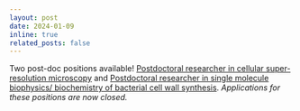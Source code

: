 ```yaml
---
layout: post
date: 2024-01-09
inline: true
related_posts: false
---
```

Two post-doc positions available! [Postdoctoral researcher in cellular super-resolution microscopy](https://warwick-careers.tal.net/vx/appcentre-ext/brand-4/spa-1/candidate/so/pm/1/pl/3/opp/822-Research-Fellow-107971-0124/en-GB) and [Postdoctoral researcher in single molecule biophysics/ biochemistry of bacterial cell wall synthesis](https://warwick-careers.tal.net/vx/appcentre-ext/brand-4/spa-1/candidate/so/pm/1/pl/3/opp/823-Research-Fellow-108072-0124/en-GB). *Applications for these positions are now closed.*
